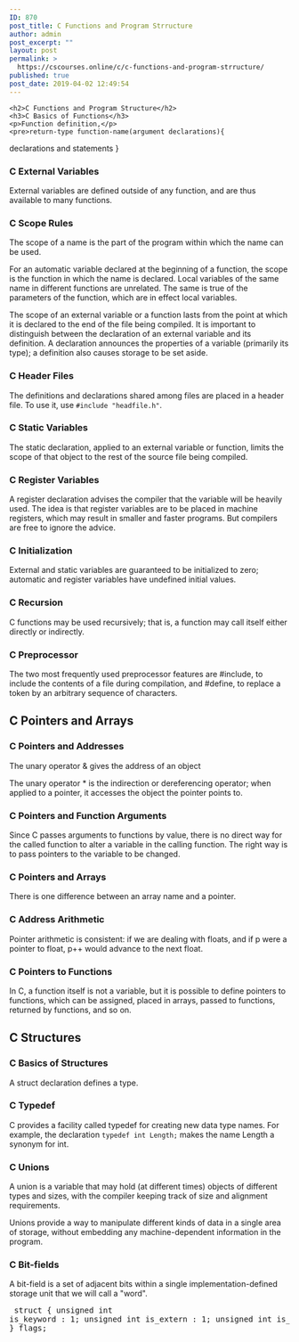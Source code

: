 ```yaml
---
ID: 870
post_title: C Functions and Program Strructure
author: admin
post_excerpt: ""
layout: post
permalink: >
  https://cscourses.online/c/c-functions-and-program-strructure/
published: true
post_date: 2019-04-02 12:49:54
---
```

    <h2>C Functions and Program Structure</h2>
    <h3>C Basics of Functions</h3>
    <p>Function definition,</p>
    <pre>return-type function-name(argument declarations){
  declarations and statements
}</pre>
    <h3>C External Variables</h3>
    <p>External variables are defined outside of any function, and are thus available to many functions.</p>
    <h3>C Scope Rules</h3>
    <p>The scope of a name is the part of the program within which the name can be used. </p>
    <p>For an automatic variable declared at the beginning of a function, the scope is the function in which the name is declared. Local variables of the same name in different functions are unrelated. The same is true of the parameters of the function, which are in effect local variables. </p>
    <p>The scope of an external variable or a function lasts from the point at which it is declared to the end of the file being compiled. It is important to distinguish between the declaration of an external variable and its definition. A declaration announces the properties of a variable (primarily its type); a definition also causes storage to be set aside. </p>
    <h3>C Header Files</h3>
    <p>The definitions and declarations shared among files are placed in a header file. To use it, use <code>#include "headfile.h"</code>.</p>
    <h3>C Static Variables</h3>
    <p>The static declaration, applied to an external variable or function, limits the scope of that object to the rest of the source file being compiled.</p>
    <h3>C Register Variables</h3>
    <p>A register declaration advises the compiler that the variable will be heavily used. The idea is that register variables are to be placed in machine registers, which may result in smaller and faster programs. But compilers are free to ignore the advice.</p>
    <h3>C Initialization</h3>
    <p>External and static variables are guaranteed to be initialized to zero; automatic and register variables have undefined initial values.</p>
    <h3>C Recursion</h3>
    <p>C functions may be used recursively; that is, a function may call itself either directly or indirectly.</p>
    <h3>C Preprocessor</h3>
    <p>The two most frequently used preprocessor features are #include, to include the contents of a file during compilation, and #define, to replace a token by an arbitrary sequence of characters.</p>
    <h2>C Pointers and Arrays</h2>
    <h3>C Pointers and Addresses</h3>
    <p>The unary operator &amp; gives the address of an object</p>
    <p>The unary operator * is the indirection or dereferencing operator; when applied to a pointer, it accesses the object the pointer points to.</p>
    <h3>C Pointers and Function Arguments</h3>
    <p>Since C passes arguments to functions by value, there is no direct way for the called function to alter a variable in the calling function. The right way is to pass pointers to the variable to be changed.</p>
    <h3>C Pointers and Arrays</h3>
    <p>There is one difference between an array name and a pointer.</p>
    <h3>C Address Arithmetic</h3>
    <p>Pointer arithmetic is consistent: if we are dealing with floats, and if p were a pointer to float, p++ would advance to the next float.</p>
    <h3>C Pointers to Functions</h3>
    <p>In C, a function itself is not a variable, but it is possible to define pointers to functions, which can be assigned, placed in arrays, passed to functions, returned by functions, and so on.</p>
    <h2>C Structures</h2>
    <h3>C Basics of Structures</h3>
    <p>A struct declaration defines a type. </p>
    <h3>C Typedef</h3>
    <p>C provides a facility called typedef for creating new data type names. For example, the declaration <code>typedef int Length;</code> makes the name Length a synonym for int.</p>
    <h3>C Unions</h3>
    <p>A union is a variable that may hold (at different times) objects of different types and sizes, with the compiler keeping track of size and alignment requirements. </p>
    <p>Unions provide a way to manipulate different kinds of data in a single area of storage, without embedding any machine-dependent information in the program.</p>
    <h3>C Bit-fields</h3>
    <p>A bit-field is a set of adjacent bits within a single implementation-defined storage unit that we will call a "word".</p>
    <pre>
struct {
 unsigned int is_keyword : 1;
 unsigned int is_extern : 1;
 unsigned int is_static : 1;
} flags;    
    </pre>
